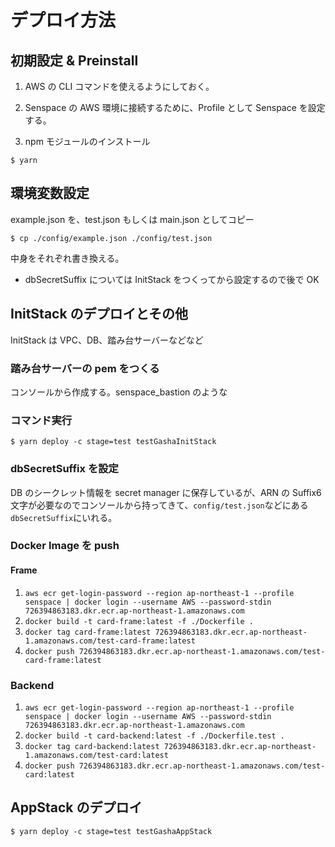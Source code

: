 # デプロイ方法

## 初期設定 & Preinstall

1. AWS の CLI コマンドを使えるようにしておく。

2. Senspace の AWS 環境に接続するために、Profile として Senspace を設定する。

3. npm モジュールのインストール

```
$ yarn
```

## 環境変数設定

example.json を、test.json もしくは main.json としてコピー

```
$ cp ./config/example.json ./config/test.json
```

中身をそれぞれ書き換える。

- dbSecretSuffix については InitStack をつくってから設定するので後で OK

## InitStack のデプロイとその他

InitStack は VPC、DB、踏み台サーバーなどなど

### 踏み台サーバーの pem をつくる

コンソールから作成する。senspace_bastion のような

### コマンド実行

```
$ yarn deploy -c stage=test testGashaInitStack
```

### dbSecretSuffix を設定

DB のシークレット情報を secret manager に保存しているが、ARN の Suffix6 文字が必要なのでコンソールから持ってきて、`config/test.json`などにある`dbSecretSuffix`にいれる。

### Docker Image を push

#### Frame

1. `aws ecr get-login-password --region ap-northeast-1 --profile senspace | docker login --username AWS --password-stdin 726394863183.dkr.ecr.ap-northeast-1.amazonaws.com`
2. `docker build -t card-frame:latest -f ./Dockerfile .`
3. `docker tag card-frame:latest 726394863183.dkr.ecr.ap-northeast-1.amazonaws.com/test-card-frame:latest`
4. `docker push 726394863183.dkr.ecr.ap-northeast-1.amazonaws.com/test-card-frame:latest`

### Backend

1. `aws ecr get-login-password --region ap-northeast-1 --profile senspace | docker login --username AWS --password-stdin 726394863183.dkr.ecr.ap-northeast-1.amazonaws.com`
2. `docker build -t card-backend:latest -f ./Dockerfile.test .`
3. `docker tag card-backend:latest 726394863183.dkr.ecr.ap-northeast-1.amazonaws.com/test-card:latest`
4. `docker push 726394863183.dkr.ecr.ap-northeast-1.amazonaws.com/test-card:latest`

## AppStack のデプロイ

```
$ yarn deploy -c stage=test testGashaAppStack
```
